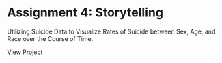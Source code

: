 # Assignment 4: Storytelling

Utilizing Suicide Data to Visualize Rates of Suicide between Sex, Age, and Race over the Course of Time.

[View Project](https://infoviz-assignment4.vercel.app/)